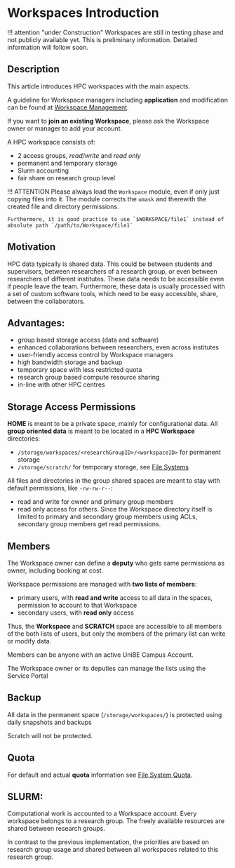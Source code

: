 # Workspaces Introduction

!!! attention "under Construction"
	Workspaces are still in testing phase and not publicly available yet.
	This is preliminary information.
	Detailed information will follow soon.

## Description
This article introduces HPC workspaces with the main aspects.

A guideline for Workspace managers including **application** and modification can be found at [Workspace Management](management.md). 

If you want to **join an existing Workspace**, please ask the Workspace owner or manager to add your account.

A HPC workspace consists of:

- 2 access groups, *read/write* and *read only*
- permanent and temporary storage
- Slurm accounting
- fair share on research group level

!!! ATTENTION
    Please always load the `Workspace` module, even if only just copying files into it. The module corrects the `umask` and therewith the created file and directory permissions. 

    Furthermore, it is good practice to use `$WORKSPACE/file1` instead of absolute path `/path/to/Workspace/file1`

## Motivation
HPC data typically is shared data. This could be between students and supervisors, between researchers of a research group, or even between researchers of different institutes. These data needs to be accessible even if people leave the team. 
Furthermore, these data is usually processed with a set of custom software tools, which need to be easy accessible, share, between the collaborators. 

## Advantages:
- group based storage access (data and software)
- enhanced collaborations between researchers, even across institutes
- user-friendly access control by Workspace managers
- high bandwidth storage and backup
- temporary space with less restricted quota
- research group based compute resource sharing
- in-line with other HPC centres

## Storage Access Permissions
**HOME** is meant to be a private space, mainly for configurational data. 
All **group oriented data** is meant to be located in a **HPC Workspace** directories:

- `/storage/workspaces/<researchGroupID>/<workspaceID>`  for permanent storage
- `/storage/scratch/` for temporary storage, see [File Systems](../file-system/filesystem-overview.md)

All files and directories in the group shared spaces are meant to stay with default permissions, like `-rw-rw-r--`: 

- read and write for owner and primary group members
- read only access for others. Since the Workspace directory itself is limited to primary and secondary group members using ACLs, secondary group members get read permissions. 

## Members
The Workspace owner can define a **deputy** who gets same permissions as owner, including booking at cost. 

Workspace permissions are managed with **two lists of members**:

- primary users, with **read and write** access to all data in the spaces, permission to account to that Workspace
- secondary users, with **read only** access

Thus, the **Workspace** and **SCRATCH** space are accessible to all members of the both lists of users, but only the members of the primary list can write or modify data. 

Members can be anyone with an active UniBE Campus Account.

The Workspace owner or its deputies can manage the lists using the Service Portal 

[//]: # (TODO: add SNOW link)

## Backup
All data in the permanent space (`/storage/workspaces/`) is protected using daily snapshots and backups

[//]: # (TODO daily Snapshots? daily backups?)

Scratch will not be protected. 

## Quota

For default and actual **quota** information see [File System Quota](../file-system/quota.md).


## SLURM: 
Computational work is accounted to a Workspace account. Every workspace belongs to a research group. The freely available resources are shared between research groups. 

[//]: # (TODO link to fairshare description)

In contrast to the previous implementation, the priorities are based on research group usage and shared between all workspaces related to this research group. 

[//]: # (TODO how do we implement?)
